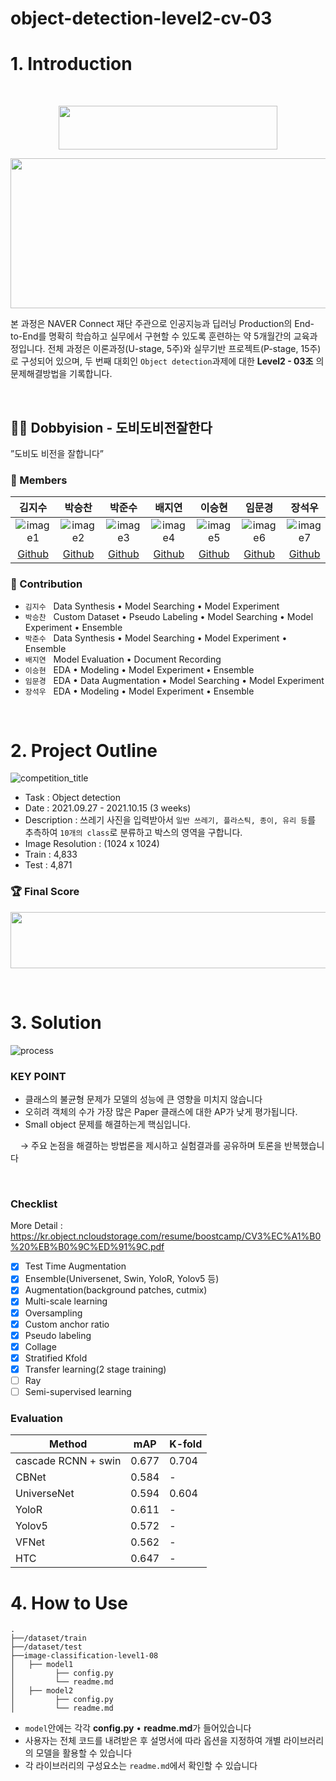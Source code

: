 # object-detection-level2-cv-03

# 1. Introduction  
<br/>
<p align="center">
   <img src="https://kr.object.ncloudstorage.com/resume/boostcamp/boostcamplogo.png" style="width:350px; height:70px;" />
</p>
<p align="center">
   <img src="https://kr.object.ncloudstorage.com/resume/boostcamp/boostcamplogo2.png" style="width:800px; height:240px;" />
</p>

본 과정은 NAVER Connect 재단 주관으로 인공지능과 딥러닝 Production의 End-to-End를 명확히 학습하고 실무에서 구현할 수 있도록 훈련하는 약 5개월간의 교육과정입니다. 전체 과정은 이론과정(U-stage, 5주)와 실무기반 프로젝트(P-stage, 15주)로 구성되어 있으며, 두 번째 대회인 `Object detection`과제에 대한 **Level2 - 03조** 의 문제해결방법을 기록합니다.
  
<br/>

## 🧙‍♀️ Dobbyision - 도비도비전잘한다  
”도비도 비전을 잘합니다”  
### 🔅 Members  

김지수|박승찬|박준수|배지연|이승현|임문경|장석우
:-:|:-:|:-:|:-:|:-:|:-:|:-:
![image1][image1]|![image2][image2]|![image3][image3]|![image4][image4]|![image5][image5]|![image6][image6]|![image7][image7]
[Github](https://github.com/memesoo99)|[Github](https://github.com/ark10806)|[Github](https://github.com/JJONSOO)|[Github](https://github.com/jiiyeon)|[Github](https://github.com/lsh3163)|[Github](https://github.com/larcane97)|[Github](https://github.com/sw-jang)


### 🔅 Contribution  
- `김지수` &nbsp; Data Synthesis • Model Searching • Model Experiment  
- `박승찬` &nbsp; Custom Dataset • Pseudo Labeling • Model Searching • Model Experiment • Ensemble   
- `박준수` &nbsp; Data Synthesis • Model Searching • Model Experiment • Ensemble  
- `배지연` &nbsp; Model Evaluation • Document Recording  
- `이승현` &nbsp; EDA • Modeling • Model Experiment • Ensemble
- `임문경` &nbsp; EDA • Data Augmentation • Model Searching • Model Experiment  
- `장석우` &nbsp; EDA • Modeling • Model Experiment • Ensemble 

[image1]: ./_img/김지수.jpg
[image2]: ./_img/박승찬.png
[image3]: ./_img/박준수.jpg
[image4]: ./_img/배지연.png
[image5]: ./_img/이승현.png
[image6]: ./_img/임문경.jpg
[image7]: ./_img/장석우.jpg


<br/>

# 2. Project Outline  

![competition_title](https://kr.object.ncloudstorage.com/resume/boostcamp/competition.png)

- Task : Object detection
- Date : 2021.09.27 - 2021.10.15 (3 weeks)
- Description : 쓰레기 사진을 입력받아서 `일반 쓰레기, 플라스틱, 종이, 유리 등`를 추측하여 `10개의 class`로 분류하고 박스의 영역을 구합니다.   
- Image Resolution : (1024 x 1024)
- Train : 4,833
- Test : 4,871

### 🏆 Final Score  
<p align="center">
   <img src="https://kr.object.ncloudstorage.com/resume/boostcamp/leaderboard.png" width="700" height="90">
</p>

<br/>

# 3. Solution
![process][process]

### KEY POINT
- 클래스의 불균형 문제가 모델의 성능에 큰 영향을 미치지 않습니다
- 오히려 객체의 수가 가장 많은 Paper 클래스에 대한 AP가 낮게 평가됩니다. 
- Small object 문제를 해결하는게 핵심입니다. 

&nbsp; &nbsp; → 주요 논점을 해결하는 방법론을 제시하고 실험결과를 공유하며 토론을 반복했습니다   

[process]: https://kr.object.ncloudstorage.com/resume/boostcamp/pipeline.png
<br/>

### Checklist
More Detail : https://kr.object.ncloudstorage.com/resume/boostcamp/CV3%EC%A1%B0%20%EB%B0%9C%ED%91%9C.pdf
- [x] Test Time Augmentation
- [x] Ensemble(Universenet, Swin, YoloR, Yolov5 등)
- [x] Augmentation(background patches, cutmix)
- [x] Multi-scale learning
- [x] Oversampling
- [x] Custom anchor ratio
- [x] Pseudo labeling
- [x] Collage
- [x] Stratified Kfold
- [x] Transfer learning(2 stage training)
- [ ] Ray
- [ ] Semi-supervised learning

### Evaluation

| Method| mAP| K-fold|
| --- | --- | --- |
|cascade RCNN + swin| 0.677| 0.704|
|CBNet|0.584|-|
|UniverseNet|0.594|0.604|
|YoloR|0.611|- |
|Yolov5|0.572|-|
|VFNet|0.562|-|
|HTC|0.647|-|

# 4. How to Use


```
.
├──/dataset/train
├──/dataset/test
├──image-classification-level1-08
│   ├── model1
│         ├── config.py
│         └── readme.md
│   ├── model2
│         ├── config.py
│         └── readme.md
```

- `model`안에는 각각 **config.py** •  **readme.md**가 들어있습니다  
- 사용자는 전체 코드를 내려받은 후 설명서에 따라 옵션을 지정하여 개별 라이브러리의 모델을 활용할 수 있습니다
- 각 라이브러리의 구성요소는 `readme.md`에서 확인할 수 있습니다  
